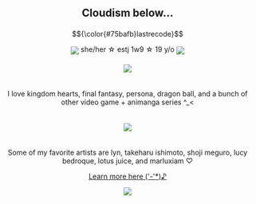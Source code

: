 ## <p align="center">Cloudism below...</p>
$${\color{#75bafb}lastrecode}$$
<div align="center">
<img align="center" src="https://files.catbox.moe/r26omw.gif"> she/her ☆ estj 1w9 ☆ 19 y/o <img align="center" src="https://files.catbox.moe/2v1c4x.gif">
</div>
ㅤ
<div align="center">
  <img src="https://files.catbox.moe/84ciaz.gif">
</div>
ㅤ
<p align="center">I love kingdom hearts, final fantasy, persona, dragon ball, and a bunch of other video game + animanga series ^_<</p>
 ㅤ 
<div align="center">
<img src="https://files.catbox.moe/p1ogk1.gif">
</div>
ㅤ
<p align="center">Some of my favorite artists are lyn, takeharu ishimoto, shoji meguro, lucy bedroque, lotus juice, and marluxiam ♡</p>

<div align="center">
  
  <a href="">[Learn more here ('-'*)♪](https://guns.lol/adventchildren)
</div>

<div align="center">
<img src="https://files.catbox.moe/znt03j.jpg">
</div>
